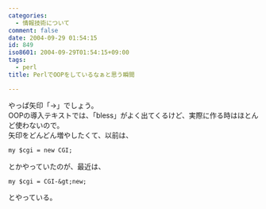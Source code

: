 ```yaml
---
categories:
  - 情報技術について
comment: false
date: 2004-09-29 01:54:15
id: 849
iso8601: 2004-09-29T01:54:15+09:00
tags:
  - perl
title: PerlでOOPをしているなぁと思う瞬間

---
```


<div class="entry-body">
                                 <p>やっぱ矢印「-&gt;」でしょう。<br />OOPの導入テキストでは、「bless」がよく出てくるけど、実際に作る時はほとんど使わないので。<br />
矢印をどんどん増やしたくて、以前は、</p>

```default
my $cgi = new CGI;
```

<p>とかやっていたのが、最近は、</p>

```default
my $cgi = CGI-&gt;new;
```

<p>とやっている。</p>
                              </div>
    	